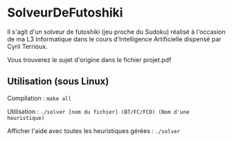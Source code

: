 # SolveurDeFutoshiki

Il s'agit d'un solveur de futoshiki (jeu proche du Sudoku) réalisé à l'occasion
de ma L3 Informatique dans le cours d'Intelligence Artificielle dispensé par
Cyril Terrioux.

Vous trouverez le sujet d'origine dans le fichier projet.pdf

## Utilisation (sous Linux)

Compilation : `make all`

Utilisation : `./solver [nom du fichier] (BT/FC/FCD) (Nom d'une heuristique)`

Afficher l'aide avec toutes les heuristiques gérées : `./solver`
